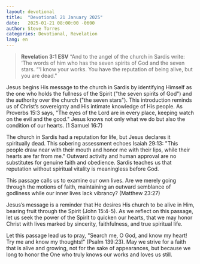 ```yaml
---
layout: devotional
title:  "Devotional 21 January 2025"
date:   2025-01-21 08:00:00 -0600
author: Steve Torres
categories: Devotional, Revelation
lang: en
---
```



>**Revelation 3:1 ESV**
>“And to the angel of the church in Sardis write: ‘The words of him who has the seven spirits of God and the seven stars. “‘I know your works. You have the reputation of being alive, but you are dead."

Jesus begins His message to the church in Sardis by identifying Himself as the one who holds the fullness of the Spirit ("the seven spirits of God") and the authority over the church ("the seven stars"). This introduction reminds us of Christ’s sovereignty and His intimate knowledge of His people. As Proverbs 15:3 says, "The eyes of the Lord are in every place, keeping watch on the evil and the good." Jesus knows not only what we do but also the condition of our hearts. (1 Samuel 16:7)

The church in Sardis had a reputation for life, but Jesus declares it spiritually dead. This sobering assessment echoes Isaiah 29:13: "This people draw near with their mouth and honor me with their lips, while their hearts are far from me." Outward activity and human approval are no substitutes for genuine faith and obedience. Sardis teaches us that reputation without spiritual vitality is meaningless before God.

This passage calls us to examine our own lives. Are we merely going through the motions of faith, maintaining an outward semblance of godliness while our inner lives lack vibrancy?  (Matthew 23:27)

Jesus’s message is a reminder that He desires His church to be alive in Him, bearing fruit through the Spirit (John 15:4-5). As we reflect on this passage, let us seek the power of the Spirit to quicken our hearts, that we may honor Christ with lives marked by sincerity, faithfulness, and true spiritual life.

Let this passage lead us to pray, "Search me, O God, and know my heart! Try me and know my thoughts!" (Psalm 139:23). May we strive for a faith that is alive and growing, not for the sake of appearances, but because we long to honor the One who truly knows our works and loves us still.

